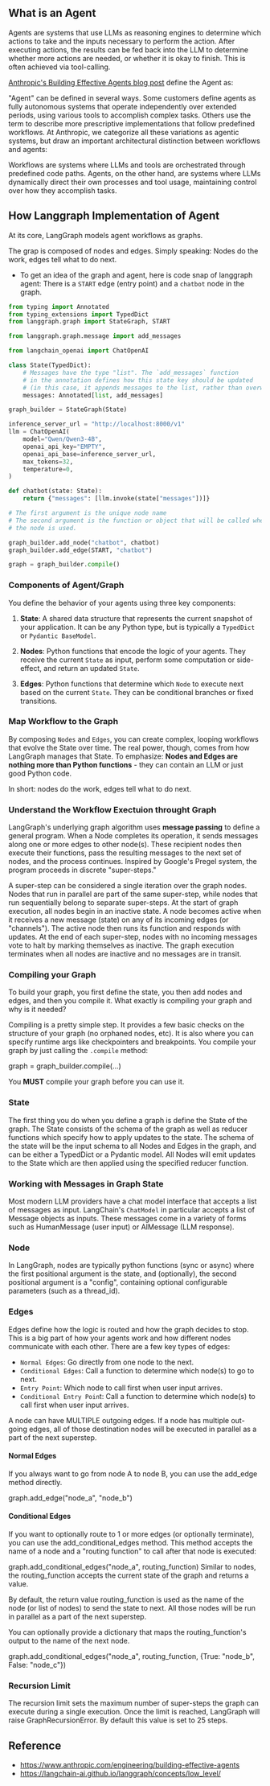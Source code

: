 ## What is an Agent
Agents are systems that use LLMs as reasoning engines to determine which actions to take and the inputs necessary to perform the action. After executing actions, the results can be fed back into the LLM to determine whether more actions are needed, or whether it is okay to finish. This is often achieved via tool-calling.

 [Anthropic's Building Effective Agents blog post](https://www.anthropic.com/engineering/building-effective-agents) define the Agent as:

"Agent" can be defined in several ways. Some customers define agents as fully autonomous systems that operate independently over extended periods, using various tools to accomplish complex tasks. Others use the term to describe more prescriptive implementations that follow predefined workflows. At Anthropic, we categorize all these variations as agentic systems, but draw an important architectural distinction between workflows and agents:

Workflows are systems where LLMs and tools are orchestrated through predefined code paths.
Agents, on the other hand, are systems where LLMs dynamically direct their own processes and tool usage, maintaining control over how they accomplish tasks.

## How Langgraph Implementation of Agent

At its core, LangGraph models agent workflows as graphs.

The grap is composed of nodes and edges. Simply speaking: Nodes do the work, edges tell what to do next.

* To get an idea of the graph and agent, here is code snap of langgraph agent:
There is a `START` edge (entry point) and a `chatbot` node in the graph.

```Python
from typing import Annotated
from typing_extensions import TypedDict
from langgraph.graph import StateGraph, START

from langgraph.graph.message import add_messages

from langchain_openai import ChatOpenAI

class State(TypedDict):
    # Messages have the type "list". The `add_messages` function
    # in the annotation defines how this state key should be updated
    # (in this case, it appends messages to the list, rather than overwriting them)
    messages: Annotated[list, add_messages]

graph_builder = StateGraph(State)

inference_server_url = "http://localhost:8000/v1"
llm = ChatOpenAI(
    model="Qwen/Qwen3-4B",
    openai_api_key="EMPTY",
    openai_api_base=inference_server_url,
    max_tokens=32,
    temperature=0,
)

def chatbot(state: State):
    return {"messages": [llm.invoke(state["messages"])]}

# The first argument is the unique node name
# The second argument is the function or object that will be called whenever
# the node is used.

graph_builder.add_node("chatbot", chatbot)
graph_builder.add_edge(START, "chatbot")

graph = graph_builder.compile()
```

### Components of Agent/Graph
 You define the behavior of your agents using three key components:

1. **State**: A shared data structure that represents the current snapshot of your application. It can be any Python type, but is typically a `TypedDict` or `Pydantic BaseModel`.

2. **Nodes**: Python functions that encode the logic of your agents. They receive the current `State` as input, perform some computation or side-effect, and return an updated `State`.

3. **Edges**: Python functions that determine which `Node` to execute next based on the current `State`. They can be conditional branches or fixed transitions.

### Map Workflow to the Graph

By composing `Nodes` and `Edges`, you can create complex, looping workflows that evolve the State over time. The real power, though, comes from how LangGraph manages that State. To emphasize: **Nodes and Edges are nothing more than Python functions** - they can contain an LLM or just good Python code.

In short: nodes do the work, edges tell what to do next.

### Understand the Workflow Exectuion throught Graph

LangGraph's underlying graph algorithm uses **message passing** to define a general program. When a Node completes its operation, it sends messages along one or more edges to other node(s). These recipient nodes then execute their functions, pass the resulting messages to the next set of nodes, and the process continues. Inspired by Google's Pregel system, the program proceeds in discrete "super-steps."

A super-step can be considered a single iteration over the graph nodes. Nodes that run in parallel are part of the same super-step, while nodes that run sequentially belong to separate super-steps. At the start of graph execution, all nodes begin in an inactive state. A node becomes active when it receives a new message (state) on any of its incoming edges (or "channels"). The active node then runs its function and responds with updates. At the end of each super-step, nodes with no incoming messages vote to halt by marking themselves as inactive. The graph execution terminates when all nodes are inactive and no messages are in transit.

### Compiling your Graph

To build your graph, you first define the state, you then add nodes and edges, and then you compile it. What exactly is compiling your graph and why is it needed?

Compiling is a pretty simple step. It provides a few basic checks on the structure of your graph (no orphaned nodes, etc). It is also where you can specify runtime args like checkpointers and breakpoints. You compile your graph by just calling the `.compile` method:

graph = graph_builder.compile(...)

You **MUST** compile your graph before you can use it.

### State

The first thing you do when you define a graph is define the State of the graph. The State consists of the schema of the graph as well as reducer functions which specify how to apply updates to the state. The schema of the state will be the input schema to all Nodes and Edges in the graph, and can be either a TypedDict or a Pydantic model. All Nodes will emit updates to the State which are then applied using the specified reducer function.

### Working with Messages in Graph State

Most modern LLM providers have a chat model interface that accepts a list of messages as input. LangChain's `ChatModel` in particular accepts a list of Message objects as inputs. These messages come in a variety of forms such as HumanMessage (user input) or AIMessage (LLM response).

### Node

In LangGraph, nodes are typically python functions (sync or async) where the first positional argument is the state, and (optionally), the second positional argument is a "config", containing optional configurable parameters (such as a thread_id).

### Edges

Edges define how the logic is routed and how the graph decides to stop. This is a big part of how your agents work and how different nodes communicate with each other. There are a few key types of edges:

* `Normal Edges`: Go directly from one node to the next.
* `Conditional Edges`: Call a function to determine which node(s) to go to next.
* `Entry Point`: Which node to call first when user input arrives.
* `Conditional Entry Poin`t: Call a function to determine which node(s) to call first when user input arrives.

A node can have MULTIPLE outgoing edges. If a node has multiple out-going edges, all of those destination nodes will be executed in parallel as a part of the next superstep.

#### Normal Edges
If you always want to go from node A to node B, you can use the add_edge method directly.

graph.add_edge("node_a", "node_b")

#### Conditional Edges
If you want to optionally route to 1 or more edges (or optionally terminate), you can use the add_conditional_edges method. This method accepts the name of a node and a "routing function" to call after that node is executed:

graph.add_conditional_edges("node_a", routing_function)
Similar to nodes, the routing_function accepts the current state of the graph and returns a value.

By default, the return value routing_function is used as the name of the node (or list of nodes) to send the state to next. All those nodes will be run in parallel as a part of the next superstep.

You can optionally provide a dictionary that maps the routing_function's output to the name of the next node.

graph.add_conditional_edges("node_a", routing_function, {True: "node_b", False: "node_c"})

### Recursion Limit

The recursion limit sets the maximum number of super-steps the graph can execute during a single execution. Once the limit is reached, LangGraph will raise GraphRecursionError. By default this value is set to 25 steps.

## Reference

* https://www.anthropic.com/engineering/building-effective-agents
* https://langchain-ai.github.io/langgraph/concepts/low_level/
